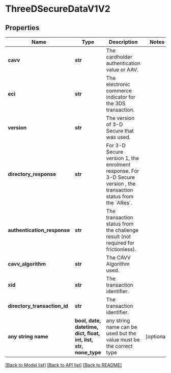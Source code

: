 # ThreeDSecureDataV1V2


## Properties
Name | Type | Description | Notes
------------ | ------------- | ------------- | -------------
**cavv** | **str** | The cardholder authentication value or AAV. | 
**eci** | **str** | The electronic commerce indicator for the 3DS transaction. | 
**version** | **str** | The version of 3-D Secure that was used. | 
**directory_response** | **str** | For 3-D Secure version 1, the enrolment response. For 3-D Secure version , the transaction status from the &#x60;ARes&#x60;. | 
**authentication_response** | **str** | The transaction status from the challenge result (not required for frictionless). | 
**cavv_algorithm** | **str** | The CAVV Algorithm used. | 
**xid** | **str** | The transaction identifier. | 
**directory_transaction_id** | **str** | The transaction identifier. | 
**any string name** | **bool, date, datetime, dict, float, int, list, str, none_type** | any string name can be used but the value must be the correct type | [optional]

[[Back to Model list]](../README.md#documentation-for-models) [[Back to API list]](../README.md#documentation-for-api-endpoints) [[Back to README]](../README.md)


